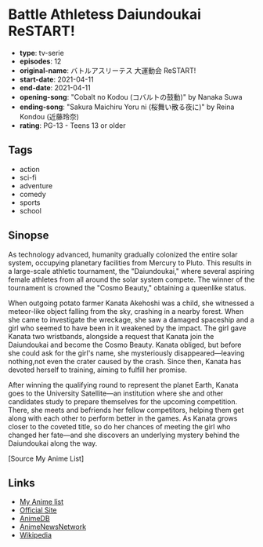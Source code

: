 # Battle Athletess Daiundoukai ReSTART!

-   **type**: tv-serie
-   **episodes**: 12
-   **original-name**: バトルアスリーテス 大運動会 ReSTART!
-   **start-date**: 2021-04-11
-   **end-date**: 2021-04-11
-   **opening-song**: "Cobalt no Kodou (コバルトの鼓動)" by Nanaka Suwa
-   **ending-song**: "Sakura Maichiru Yoru ni (桜舞い散る夜に)" by Reina Kondou (近藤玲奈)
-   **rating**: PG-13 - Teens 13 or older

## Tags

-   action
-   sci-fi
-   adventure
-   comedy
-   sports
-   school

## Sinopse

As technology advanced, humanity gradually colonized the entire solar system, occupying planetary facilities from Mercury to Pluto. This results in a large-scale athletic tournament, the "Daiundoukai," where several aspiring female athletes from all around the solar system compete. The winner of the tournament is crowned the "Cosmo Beauty," obtaining a queenlike status.

When outgoing potato farmer Kanata Akehoshi was a child, she witnessed a meteor-like object falling from the sky, crashing in a nearby forest. When she came to investigate the wreckage, she saw a damaged spaceship and a girl who seemed to have been in it weakened by the impact. The girl gave Kanata two wristbands, alongside a request that Kanata join the Daiundoukai and become the Cosmo Beauty. Kanata obliged, but before she could ask for the girl's name, she mysteriously disappeared—leaving nothing,not even the crater caused by the crash. Since then, Kanata has devoted herself to training, aiming to fulfill her promise.

After winning the qualifying round to represent the planet Earth, Kanata goes to the University Satellite—an institution where she and other candidates study to prepare themselves for the upcoming competition. There, she meets and befriends her fellow competitors, helping them get along with each other to perform better in the games. As Kanata grows closer to the coveted title, so do her chances of meeting the girl who changed her fate—and she discovers an underlying mystery behind the Daiundoukai along the way.

[Source My Anime List]

## Links

-   [My Anime list](https://myanimelist.net/anime/42321/Battle_Athletess_Daiundoukai_ReSTART)
-   [Official Site](http://daiundoukai-restart.jp/)
-   [AnimeDB](http://anidb.info/perl-bin/animedb.pl?show=anime&aid=15612)
-   [AnimeNewsNetwork](http://www.animenewsnetwork.com/encyclopedia/anime.php?id=23597)
-   [Wikipedia](https://en.wikipedia.org/wiki/Battle_Athletes)
